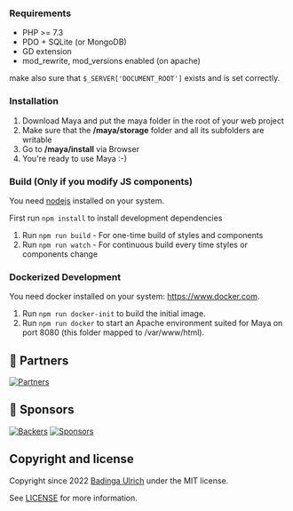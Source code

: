 ### Requirements

* PHP >= 7.3
* PDO + SQLite (or MongoDB)
* GD extension
* mod_rewrite, mod_versions enabled (on apache)

make also sure that <code>$_SERVER['DOCUMENT_ROOT']</code> exists and is set correctly.


### Installation

1. Download Maya and put the maya folder in the root of your web project
2. Make sure that the __/maya/storage__ folder and all its subfolders are writable
3. Go to __/maya/install__ via Browser
4. You're ready to use Maya :-)


### Build (Only if you modify JS components)

You need [nodejs](https://nodejs.org/) installed on your system.

First run `npm install` to install development dependencies

1. Run `npm run build` - For one-time build of styles and components
2. Run `npm run watch` - For continuous build every time styles or components change


### Dockerized Development

You need docker installed on your system: https://www.docker.com.

1. Run `npm run docker-init` to build the initial image.
2. Run `npm run docker` to start an Apache environment suited for Maya on port 8080 (this folder mapped to /var/www/html).


## 💐 Partners
[![Partners](https://img.shields.io/badge/Parteners-0-acf)](#partners)

## 💐 Sponsors

[![Backers](https://opencollective.com/maya/backers/badge.svg)](#backers) [![Sponsors](https://opencollective.com/maya/sponsors/badge.svg)](#sponsors)


## Copyright and license

Copyright since 2022 [Badinga Ulrich](https://badinga-ulrich.github.io/) under the MIT license.

See [LICENSE](LICENSE) for more information.
